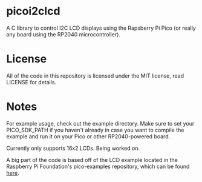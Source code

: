 # picoi2clcd

A C library to control I2C LCD displays using the Rapsberry
Pi Pico (or really any board using the RP2040 microcontroller).

# License

All of the code in this repository is licensed under the
MIT license, read LICENSE for details.

# Notes

For example usage, check out the example directory.
Make sure to set your PICO_SDK_PATH if you haven't already
in case you want to compile the example and run it on your
Pico or other RP2040-powered board.

Currently only supports 16x2 LCDs. Being worked on.

A big part of the code is based off of the LCD example
located in the Raspberry Pi Foundation's pico-examples
repository, which can be found 
[here](https://github.com/raspberrypi/pico-examples).
